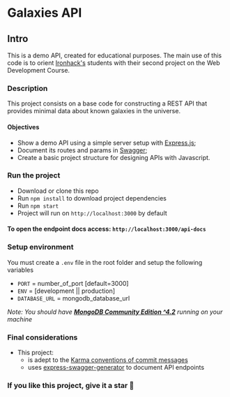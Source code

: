 # Galaxies API

## Intro

This is a demo API, created for educational purposes. The main use of this code is to orient [Ironhack's](https://www.ironhack.com/br?utm_source=mateus_felix_github&utm_medium=github_readme&utm_campaign=ironhack_alumni_projects) students with their second project on the Web Development Course.

### Description

This project consists on a base code for constructing a REST API that provides minimal data about known galaxies in the universe.

#### Objectives

- Show a demo API using a simple server setup with [Express.js](https://expressjs.com/);
- Document its routes and params in [Swagger](https://swagger.io/);
- Create a basic project structure for designing APIs with Javascript.

### **Run the project**

- Download or clone this repo
- Run `npm install` to download project dependencies
- Run `npm start`
- Project will run on `http://localhost:3000` by default

#### To open the endpoint docs access: `http://localhost:3000/api-docs`

### Setup environment

You must create a `.env` file in the root folder and setup the following variables

- `PORT` = number_of_port [default=3000]
- `ENV` = [development || production]
- `DATABASE_URL` = mongodb_database_url

_Note: You should have **[MongoDB Community Edition ^4.2](https://docs.mongodb.com/manual/installation/#mongodb-community-edition-installation-tutorials)** running on your machine_

### Final considerations

- This project:
  - is adept to the [Karma conventions of commit messages](http://karma-runner.github.io/4.0/dev/git-commit-msg.html)
  - uses [express-swagger-generator](https://www.npmjs.com/package/express-swagger-generator) to document API endpoints

### If you like this project, **give it a star** :star2:
